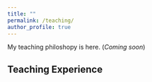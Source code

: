 ```yaml
---
title: ""
permalink: /teaching/
author_profile: true
---
```


My teaching philoshopy is here. (_Coming soon_)

## Teaching Experience
